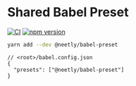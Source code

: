 # Shared Babel Preset

[![CI](https://github.com/neetly/babel-preset/actions/workflows/ci.yml/badge.svg)](https://github.com/neetly/babel-preset/actions/workflows/ci.yml)
[![npm version](https://img.shields.io/npm/v/@neetly/babel-preset)](https://www.npmjs.com/package/@neetly/babel-preset)

```sh
yarn add --dev @neetly/babel-preset
```

```jsonc
// <root>/babel.config.json
{
  "presets": ["@neetly/babel-preset"]
}
```
